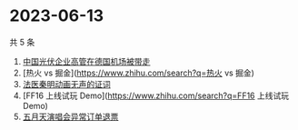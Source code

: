 # 2023-06-13

共 5 条

<!-- BEGIN ZHIHUSEARCH -->
<!-- 最后更新时间 Tue Jun 13 2023 18:09:19 GMT+0800 (China Standard Time) -->
1. [中国光伏企业高管在德国机场被带走](https://www.zhihu.com/search?q=中国光伏企业高管在德国机场被带走)
1. [热火 vs 掘金](https://www.zhihu.com/search?q=热火 vs 掘金)
1. [法医秦明动画无声的证词](https://www.zhihu.com/search?q=法医秦明动画无声的证词)
1. [FF16 上线试玩 Demo](https://www.zhihu.com/search?q=FF16 上线试玩 Demo)
1. [五月天演唱会异常订单退票](https://www.zhihu.com/search?q=五月天演唱会异常订单退票)
<!-- END ZHIHUSEARCH -->
